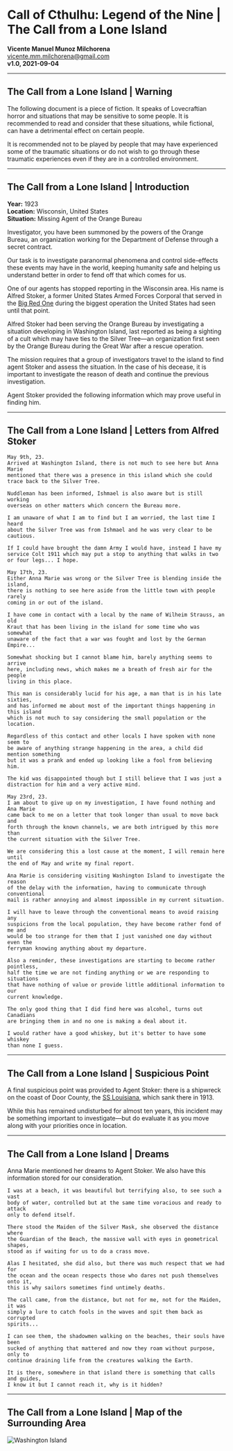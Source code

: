 # Call of Cthulhu: Legend of the Nine | The Call from a Lone Island  
**Vicente Manuel Munoz Milchorena**  
<vicente.mm.milchorena@gmail.com>  
**v1.0, 2021-09-04**

---

## The Call from a Lone Island | Warning

The following document is a piece of fiction. It speaks of Lovecraftian horror and situations that may be sensitive to some people. It is recommended to read and consider that these situations, while fictional, can have a detrimental effect on certain people.

It is recommended not to be played by people that may have experienced some of the traumatic situations or do not wish to go through these traumatic experiences even if they are in a controlled environment.

---

## The Call from a Lone Island | Introduction

**Year:** 1923  
**Location:** Wisconsin, United States  
**Situation:** Missing Agent of the Orange Bureau

Investigator, you have been summoned by the powers of the Orange Bureau, an organization working for the Department of Defense through a secret contract.

Our task is to investigate paranormal phenomena and control side-effects these events may have in the world, keeping humanity safe and helping us understand better in order to fend off that which comes for us.

One of our agents has stopped reporting in the Wisconsin area. His name is Alfred Stoker, a former United States Armed Forces Corporal that served in the [Big Red One](https://en.wikipedia.org/wiki/1st_Infantry_Division_(United_States)) during the biggest operation the United States had seen until that point.

Alfred Stoker had been serving the Orange Bureau by investigating a situation developing in Washington Island, last reported as being a sighting of a cult which may have ties to the Silver Tree—an organization first seen by the Orange Bureau during the Great War after a rescue operation.

The mission requires that a group of investigators travel to the island to find agent Stoker and assess the situation. In the case of his decease, it is important to investigate the reason of death and continue the previous investigation.

Agent Stoker provided the following information which may prove useful in finding him.

---

## The Call from a Lone Island | Letters from Alfred Stoker

```
May 9th, 23.
Arrived at Washington Island, there is not much to see here but Anna Marie
mentioned that there was a presence in this island which she could
trace back to the Silver Tree.

Nuddleman has been informed, Ishmael is also aware but is still working
overseas on other matters which concern the Bureau more.

I am unaware of what I am to find but I am worried, the last time I heard
about the Silver Tree was from Ishmael and he was very clear to be
cautious.

If I could have brought the damn Army I would have, instead I have my
service Colt 1911 which may put a stop to anything that walks in two
or four legs... I hope.

May 17th, 23.
Either Anna Marie was wrong or the Silver Tree is blending inside the island,
there is nothing to see here aside from the little town with people rarely
coming in or out of the island.

I have come in contact with a local by the name of Wilheim Strauss, an old
Kraut that has been living in the island for some time who was somewhat
unaware of the fact that a war was fought and lost by the German Empire...

Somewhat shocking but I cannot blame him, barely anything seems to arrive
here, including news, which makes me a breath of fresh air for the people
living in this place.

This man is considerably lucid for his age, a man that is in his late sixties,
and has informed me about most of the important things happening in this island
which is not much to say considering the small population or the location.

Regardless of this contact and other locals I have spoken with none seem to
be aware of anything strange happening in the area, a child did mention something
but it was a prank and ended up looking like a fool from believing him.

The kid was disappointed though but I still believe that I was just a
distraction for him and a very active mind.

May 23rd, 23.
I am about to give up on my investigation, I have found nothing and Ana Marie
came back to me on a letter that took longer than usual to move back and
forth through the known channels, we are both intrigued by this more than
the current situation with the Silver Tree.

We are considering this a lost cause at the moment, I will remain here until
the end of May and write my final report.

Ana Marie is considering visiting Washington Island to investigate the reason
of the delay with the information, having to communicate through conventional
mail is rather annoying and almost impossible in my current situation.

I will have to leave through the conventional means to avoid raising any
suspicions from the local population, they have become rather fond of me and
would be too strange for them that I just vanished one day without even the
ferryman knowing anything about my departure.

Also a reminder, these investigations are starting to become rather pointless,
half the time we are not finding anything or we are responding to situations
that have nothing of value or provide little additional information to our
current knowledge.

The only good thing that I did find here was alcohol, turns out Canadians
are bringing them in and no one is making a deal about it.

I would rather have a good whiskey, but it's better to have some whiskey
than none I guess.
```

---

## The Call from a Lone Island | Suspicious Point

A final suspicious point was provided to Agent Stoker: there is a shipwreck on the coast of Door County, the [SS Louisiana](https://en.wikipedia.org/wiki/SS_Louisiana), which sank there in 1913.

While this has remained undisturbed for almost ten years, this incident may be something important to investigate—but do evaluate it as you move along with your priorities once in location.

---

## The Call from a Lone Island | Dreams

Anna Marie mentioned her dreams to Agent Stoker. We also have this information stored for our consideration.

```
I was at a beach, it was beautiful but terrifying also, to see such a vast
body of water, controlled but at the same time voracious and ready to attack
only to defend itself.

There stood the Maiden of the Silver Mask, she observed the distance where
the Guardian of the Beach, the massive wall with eyes in geometrical shapes,
stood as if waiting for us to do a crass move.

Alas I hesitated, she did also, but there was much respect that we had for
the ocean and the ocean respects those who dares not push themselves onto it,
this is why sailors sometimes find untimely deaths.

The call came, from the distance, but not for me, not for the Maiden, it was
simply a lure to catch fools in the waves and spit them back as corrupted
spirits...

I can see them, the shadowmen walking on the beaches, their souls have been
sucked of anything that mattered and now they roam without purpose, only to
continue draining life from the creatures walking the Earth.

It is there, somewhere in that island there is something that calls and guides,
I know it but I cannot reach it, why is it hidden?
```

---

## The Call from a Lone Island | Map of the Surrounding Area

![Washington Island](img/washington_island.png)
